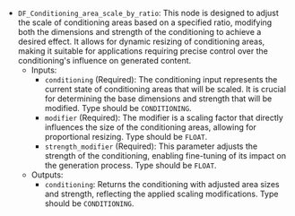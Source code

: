 - `DF_Conditioning_area_scale_by_ratio`: This node is designed to adjust the scale of conditioning areas based on a specified ratio, modifying both the dimensions and strength of the conditioning to achieve a desired effect. It allows for dynamic resizing of conditioning areas, making it suitable for applications requiring precise control over the conditioning's influence on generated content.
    - Inputs:
        - `conditioning` (Required): The conditioning input represents the current state of conditioning areas that will be scaled. It is crucial for determining the base dimensions and strength that will be modified. Type should be `CONDITIONING`.
        - `modifier` (Required): The modifier is a scaling factor that directly influences the size of the conditioning areas, allowing for proportional resizing. Type should be `FLOAT`.
        - `strength_modifier` (Required): This parameter adjusts the strength of the conditioning, enabling fine-tuning of its impact on the generation process. Type should be `FLOAT`.
    - Outputs:
        - `conditioning`: Returns the conditioning with adjusted area sizes and strength, reflecting the applied scaling modifications. Type should be `CONDITIONING`.
